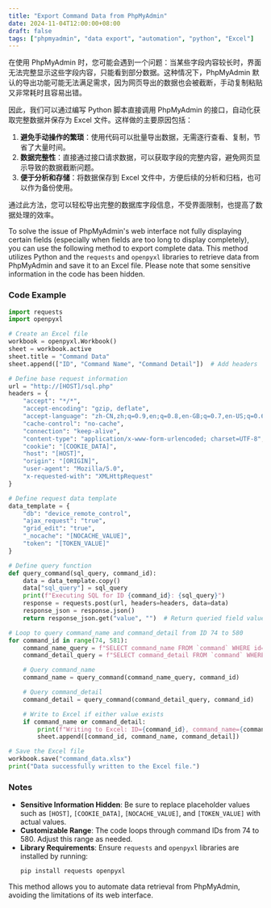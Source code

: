```yaml
---
title: "Export Command Data from PhpMyAdmin"
date: 2024-11-04T12:00:00+08:00
draft: false
tags: ["phpmyadmin", "data export", "automation", "python", "Excel"]
---
```


 

在使用 PhpMyAdmin 时，您可能会遇到一个问题：当某些字段内容较长时，界面无法完整显示这些字段内容，只能看到部分数据。这种情况下，PhpMyAdmin 默认的导出功能可能无法满足需求，因为网页导出的数据也会被截断，手动复制粘贴又非常耗时且容易出错。

因此，我们可以通过编写 Python 脚本直接调用 PhpMyAdmin 的接口，自动化获取完整数据并保存为 Excel 文件。这样做的主要原因包括：

1. **避免手动操作的繁琐**：使用代码可以批量导出数据，无需逐行查看、复制，节省了大量时间。
2. **数据完整性**：直接通过接口请求数据，可以获取字段的完整内容，避免网页显示导致的数据截断问题。
3. **便于分析和存储**：将数据保存到 Excel 文件中，方便后续的分析和归档，也可以作为备份使用。

通过此方法，您可以轻松导出完整的数据库字段信息，不受界面限制，也提高了数据处理的效率。

To solve the issue of PhpMyAdmin's web interface not fully displaying certain fields (especially when fields are too long to display completely), you can use the following method to export complete data. This method utilizes Python and the `requests` and `openpyxl` libraries to retrieve data from PhpMyAdmin and save it to an Excel file. Please note that some sensitive information in the code has been hidden.

### Code Example

```python
import requests
import openpyxl

# Create an Excel file
workbook = openpyxl.Workbook()
sheet = workbook.active
sheet.title = "Command Data"
sheet.append(["ID", "Command Name", "Command Detail"])  # Add headers

# Define base request information
url = "http://[HOST]/sql.php"
headers = {
    "accept": "*/*",
    "accept-encoding": "gzip, deflate",
    "accept-language": "zh-CN,zh;q=0.9,en;q=0.8,en-GB;q=0.7,en-US;q=0.6",
    "cache-control": "no-cache",
    "connection": "keep-alive",
    "content-type": "application/x-www-form-urlencoded; charset=UTF-8",
    "cookie": "[COOKIE_DATA]",
    "host": "[HOST]",
    "origin": "[ORIGIN]",
    "user-agent": "Mozilla/5.0",
    "x-requested-with": "XMLHttpRequest"
}

# Define request data template
data_template = {
    "db": "device_remote_control",
    "ajax_request": "true",
    "grid_edit": "true",
    "_nocache": "[NOCACHE_VALUE]",
    "token": "[TOKEN_VALUE]"
}

# Define query function
def query_command(sql_query, command_id):
    data = data_template.copy()
    data["sql_query"] = sql_query
    print(f"Executing SQL for ID {command_id}: {sql_query}")
    response = requests.post(url, headers=headers, data=data)
    response_json = response.json()
    return response_json.get("value", "")  # Return queried field value

# Loop to query command_name and command_detail from ID 74 to 580
for command_id in range(74, 581):
    command_name_query = f"SELECT command_name FROM `command` WHERE id={command_id}"
    command_detail_query = f"SELECT command_detail FROM `command` WHERE id={command_id}"

    # Query command_name
    command_name = query_command(command_name_query, command_id)

    # Query command_detail
    command_detail = query_command(command_detail_query, command_id)

    # Write to Excel if either value exists
    if command_name or command_detail:
        print(f"Writing to Excel: ID={command_id}, command_name={command_name}, command_detail={command_detail}")
        sheet.append([command_id, command_name, command_detail])

# Save the Excel file
workbook.save("command_data.xlsx")
print("Data successfully written to the Excel file.")
```

### Notes
- **Sensitive Information Hidden**: Be sure to replace placeholder values such as `[HOST]`, `[COOKIE_DATA]`, `[NOCACHE_VALUE]`, and `[TOKEN_VALUE]` with actual values.
- **Customizable Range**: The code loops through command IDs from 74 to 580. Adjust this range as needed.
- **Library Requirements**: Ensure `requests` and `openpyxl` libraries are installed by running:
  ```bash
  pip install requests openpyxl
  ```

This method allows you to automate data retrieval from PhpMyAdmin, avoiding the limitations of its web interface.
```

 
